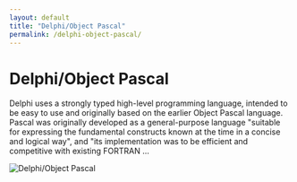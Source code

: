 ```yaml
---
layout: default
title: "Delphi/Object Pascal"
permalink: /delphi-object-pascal/
---
```


# Delphi/Object Pascal

Delphi uses a strongly typed high-level programming language, intended to be easy to use and originally based on the earlier Object Pascal language. Pascal was originally developed as a general-purpose language "suitable for expressing the fundamental constructs known at the time in a concise and logical way", and "its implementation was to be efficient and competitive with existing FORTRAN ...

![Delphi/Object Pascal](https://www.tiobe.com/wp-content/themes/tiobe/tiobe-index/images/Delphi_Object_Pascal.png)
